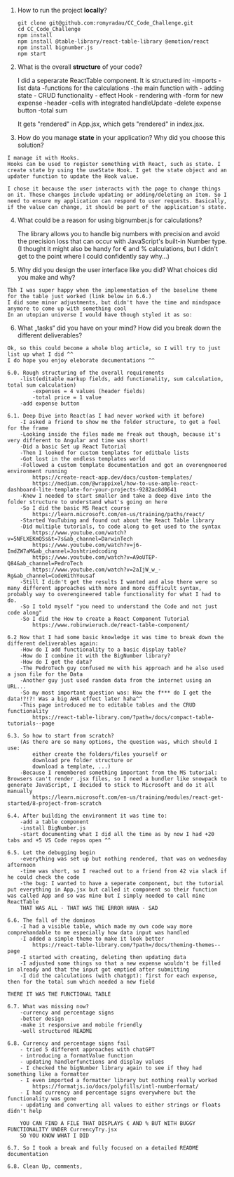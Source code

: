   1. How to run the project **locally**?

        ```
        git clone git@github.com:romyradau/CC_Code_Challenge.git
        cd CC_Code_Challenge
        npm install
        npm install @table-library/react-table-library @emotion/react
        npm install bignumber.js
        npm start
        ```


  2. What is the overall **structure** of your code?

        I did a seperarate ReactTable component.
            It is structured in:
                -imports
                -list data
                -functions for the calculations
                -the main function with
                    - adding state
                    - CRUD functionality
                    - effect Hook
                    - rendering with
                        -form for new expense
                        -header
                        -cells with integrated handleUpdate
                        -delete expense button
                        -total sum
        
        It gets "rendered" in App.jsx, which gets "rendered" in index.jsx.


  3. How do you manage **state** in your application? Why did you choose this solution?
    
    I manage it with Hooks. 
    Hooks can be used to register something with React, such as state. I create state by using the useState Hook. I get the state object and an updater function to update the Hook value.

    I chose it because the user interacts with the page to change things on it. These changes include updating or adding/deleting an item. So I need to ensure my application can respond to user requests. Basically, if the value can change, it should be part of the application's state.


  4. What could be a reason for using bignumber.js for calculations?

     The library allows you to handle big numbers with precision and avoid the precision loss that can occur with JavaScript's built-in Number type.
     (I thought it might also be handy for € and % calculations, but I didn't get to the point where I could confidently say why...)

  5. Why did you design the user interface like you did? What choices did you make and why?

    Tbh I was super happy when the implementation of the baseline theme for the table just worked (link below in 6.6.)
    I did some minor adjustments, but didn't have the time and mindspace anymore to come up with something cool
    In an utopian universe I would have though styled it as so:



  6. What „tasks“ did you have on your mind? How did you break down the different deliverables?

    Ok, so this could become a whole blog article, so I will try to just list up what I did ^^
    I do hope you enjoy eleborate documentations ^^
    
    6.0. Rough structuring of the overall requirements
        -list(editable markup fields, add functionality, sum calculation, total sum calculation)
            -expenses = 4 values (header fields)
            -total price = 1 value
        -add expense button

    6.1. Deep Dive into React(as I had never worked with it before)
        -I asked a friend to show me the folder structure, to get a feel for the frame
        -Looking inside the files made me freak out though, because it's very different to Angular and time was short!
        -Did a basic Set up React Tutorial
        -Then I looked for custom templates for editbale lists
        -Got lost in the endless templates world
        -Followed a custom template documentation and got an overengneered environment running
            https://create-react-app.dev/docs/custom-templates/
            https://medium.com/@wrappixel/how-to-use-ample-react-dashboard-lite-template-for-your-projects-9282ac8d0641
        -Knew I needed to start smaller and take a deep dive into the folder structure to understand what's going on here
        -So I did the basic MS React course
            https://learn.microsoft.com/en-us/training/paths/react/
        -Started YouTubing and found out about the React Table library
        -Did multiple tutorials, to code along to get used to the syntax
            https://www.youtube.com/watch?v=5NFLXEKmQSs&t=7s&ab_channel=DarwinTech
            https://www.youtube.com/watch?v=j6-ImdZW7aM&ab_channel=Joshtriedcoding
            https://www.youtube.com/watch?v=A9oUTEP-Q84&ab_channel=PedroTech
            https://www.youtube.com/watch?v=2aIjW_w_-Rg&ab_channel=CodeWithYousaf
        -Still I didn't get the results I wanted and also there were so many different approaches with more and more difficult syntax, probably way to overengineered table functionality for what I had to do.
        -So I told myself "you need to understand the Code and not just code along"
        -So I did the How to create a React Component Tutorial
            https://www.robinwieruch.de/react-table-component/
        
    6.2 Now that I had some basic knowledge it was time to break down the different deliverables again:
        -How do I add functionality to a basic display table?
        -How do I combine it with the BigNumber library?
        -How do I get the data?
        -The PedroTech guy confused me with his approach and he also used a json file for the Data
        -Another guy just used random data from the internet using an URL...
        -So my most important question was: How the f*** do I get the data!?!?! Was a big AHA effect later haha^^
        -This page introduced me to editable tables and the CRUD functionality
            https://react-table-library.com/?path=/docs/compact-table-tutorials--page
        
    6.3. So how to start from scratch?
        (As there are so many options, the question was, which should I use:
            either create the folders/files yourself or
            download pre folder structure or
            download a template, ...)
        -Because I remembered something important from the MS tutorial: Browsers can't render .jsx files, so I need a bundler like snowpack to generate JavaScript, I decided to stick to Microsoft and do it all manually
            https://learn.microsoft.com/en-us/training/modules/react-get-started/8-project-from-scratch

    6.4. After building the environment it was time to:
        -add a table component
        -install BigNumber.js
        -start documenting what I did all the time as by now I had +20 tabs and +5 VS Code repos open ^^

    6.5. Let the debugging begin
        -everything was set up but nothing rendered, that was on wednesday afternoon
        -time was short, so I reached out to a friend from 42 via slack if he could check the code
        -the bug: I wanted to have a seperate component, but the tutorial put everything in App.jsx but called it component so their function was called App and so was mine but I simply needed to call mine ReactTable
        THAT WAS ALL - THAT WAS THE ERROR HAHA - SAD
        
    6.6. The fall of the dominos
        -I had a visible table, which made my own code way more comprehandable to me especially how data input was handled
        -I added a simple theme to make it look better
            https://react-table-library.com/?path=/docs/theming-themes--page
        -I started with creating, deleting then updating data
        -I adjusted some things so that a new expense wouldn't be filled in already and that the input got emptied after submitting
        -I did the calculations (with chatgpt): first for each expense, then for the total sum which needed a new field

    THERE IT WAS THE FUNCTIONAL TABLE

    6.7. What was missing now?
        -currency and percentage signs
        -better design
        -make it responsive and mobile friendly
        -well structured README

    6.8. Currency and percentage signs fail
        - tried 5 different approaches with chatGPT
        - introducing a formatValue function
        - updating handlerfunctions and display values
        - I checked the bigNumber library again to see if they had something like a formatter
        - I even imported a formatter library but nothing really worked
            https://formatjs.io/docs/polyfills/intl-numberformat/
        - I had currency and percentage signs everywhere but the functionality was gone
        - updating and converting all values to either strings or floats didn't help

        YOU CAN FIND A FILE THAT DISPLAYS € AND % BUT WITH BUGGY FUNCTIONALITY UNDER CurrencyTry.jsx
        SO YOU KNOW WHAT I DID

    6.7. So I took a break and fully focused on a detailed README documentation

    6.8. Clean Up, comments, 
    
